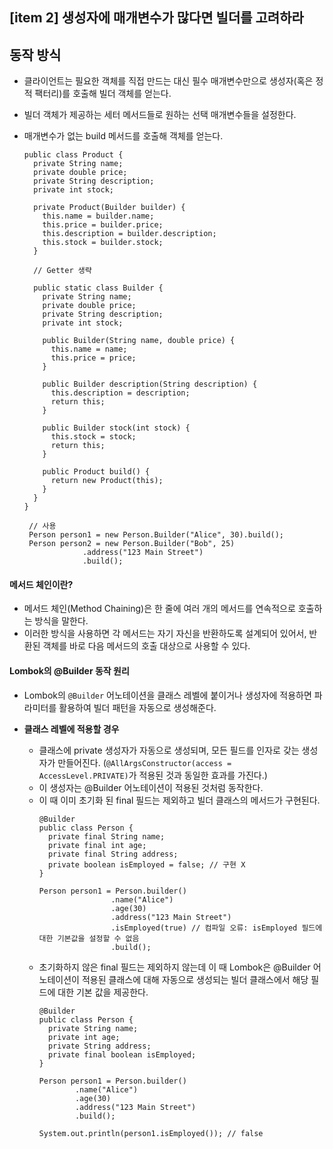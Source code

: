 ## [item 2] 생성자에 매개변수가 많다면 빌더를 고려하라

## 동작 방식
- 클라이언트는 필요한 객체를 직접 만드는 대신 필수 매개변수만으로 생성자(혹은 정적 팩터리)를 호출해 빌더 객체를 얻는다.
- 빌더 객체가 제공하는 세터 메서드들로 원하는 선택 매개변수들을 설정한다.
- 매개변수가 없는 build 메서드를 호출해 객체를 얻는다.

   ```
   public class Product {
     private String name;
     private double price;
     private String description;
     private int stock;

     private Product(Builder builder) {
       this.name = builder.name;
       this.price = builder.price;
       this.description = builder.description;
       this.stock = builder.stock;
     }
  
     // Getter 생략
  
     public static class Builder {
       private String name;
       private double price;
       private String description;
       private int stock;

       public Builder(String name, double price) {
         this.name = name;
         this.price = price;
       }

       public Builder description(String description) {
         this.description = description;
         return this;
       }

       public Builder stock(int stock) {
         this.stock = stock;
         return this;
       }

       public Product build() {
         return new Product(this);
       }
     }
   }
  
    // 사용
    Person person1 = new Person.Builder("Alice", 30).build();
    Person person2 = new Person.Builder("Bob", 25)
                .address("123 Main Street")
                .build();
   ```

#### 메서드 체인이란?
- 메서드 체인(Method Chaining)은 한 줄에 여러 개의 메서드를 연속적으로 호출하는 방식을 말한다.
- 이러한 방식을 사용하면 각 메서드는 자기 자신을 반환하도록 설계되어 있어서, 반환된 객체를 바로 다음 메서드의 호출 대상으로 사용할 수 있다.

#### Lombok의 @Builder 동작 원리
- Lombok의 `@Builder` 어노테이션을 클래스 레벨에 붙이거나 생성자에 적용하면 파라미터를 활용하여 빌더 패턴을 자동으로 생성해준다.

- **클래스 레벨에 적용할 경우** 
  - 클래스에 private 생성자가 자동으로 생성되며, 모든 필드를 인자로 갖는 생성자가 만들어진다. (`@AllArgsConstructor(access = AccessLevel.PRIVATE)`가 적용된 것과 동일한 효과를 가진다.)
  - 이 생성자는 @Builder 어노테이션이 적용된 것처럼 동작한다.
  - 이 때 이미 초기화 된 final 필드는 제외하고 빌더 클래스의 메서드가 구현된다.
    ```
    @Builder
    public class Person {
      private final String name;
      private final int age;
      private final String address;
      private boolean isEmployed = false; // 구현 X
    }
    
    Person person1 = Person.builder()
                    .name("Alice")
                    .age(30)
                    .address("123 Main Street")
                    .isEmployed(true) // 컴파일 오류: isEmployed 필드에 대한 기본값을 설정할 수 없음
                    .build();
    ```
  - 초기화하지 않은 final 필드는 제외하지 않는데 이 때 Lombok은 @Builder 어노테이션이 적용된 클래스에 대해 자동으로 생성되는 빌더 클래스에서 해당 필드에 대한 기본 값을 제공한다.
    ```
    @Builder
    public class Person {
      private String name;
      private int age;
      private String address;
      private final boolean isEmployed;
    }
    
    Person person1 = Person.builder()
            .name("Alice")
            .age(30)
            .address("123 Main Street")
            .build();
    
    System.out.println(person1.isEmployed()); // false
    ```